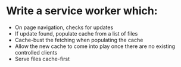 # Write a service worker which:

* On page navigation, checks for updates
* If update found, populate cache from a list of files
* Cache-bust the fetching when populating the cache
* Allow the new cache to come into play once there are no existing controlled clients
* Serve files cache-first